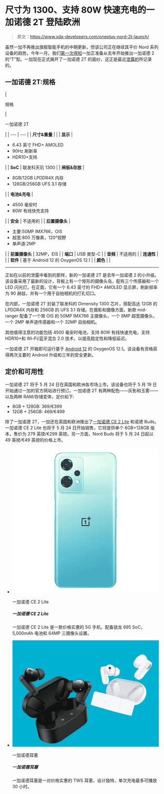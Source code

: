 # 尺寸为 1300、支持 80W 快速充电的一加诺德 2T 登陆欧洲

> 原文：<https://www.xda-developers.com/oneplus-nord-2t-launch/>

虽然一加不再推出旗舰智能手机的中期更新，但该公司正在继续其平价 Nord 系列设备的趋势。今年一月，我们[第一次得知](https://www.xda-developers.com/oneplus-nord-2t-leak/)一加正准备从去年开始推出一加诺德 2 的“T”型。一加现在正式揭开了一加诺德 2T 的面纱，这正是最近[泄露的](https://www.xda-developers.com/oneplus-nord-2t-leak-first-look/)所记录的。

## 一加诺德 2T:规格

| 

规格

 | 

一加诺德 2T

 |
| --- | --- |
| **尺寸&重量** |  |
| **显示** | 

*   6.43 英寸 FHD+ AMOLED
*   90Hz 刷新率
*   HDR10+支持

 |
| **SoC** | 联发科天玑 1300 |
| **闸板&存放** | 

*   8GB/12GB LPDDR4X 内存
*   128GB/256GB UFS 3.1 存储

 |
| **电池&充电** | 

*   4500 毫安时
*   80W 有线快充支持

 |
| **安全** | 不适用的 |
| **后置摄像头** | 

*   主要:50MP IMX766，OIS
*   超宽:800 万像素，120°视野
*   单声道:2MP

 |
| **前置摄像头** | 32MP，EIS |
| **端口** | USB 类型-C |
| **音频** | 不适用的 |
| **连通性** |  |
| **软件** | 基于 Android 12 的 OxygenOS 12.1 |
| **颜色** |  |

* * *

正如在以前的泄露中看到的那样，新的一加诺德 2T 是去年一加诺德 2 的小升级。该设备采用了最新的设计，背板上有一个矩形的摄像头岛，配有三个传感器和一个 LED 闪光灯。在正面，它有一个 6.43 英寸的 FHD+ AMOLED 显示屏，刷新频率为 90 赫兹，并有一个用于自拍相机的打孔切口。

在内部，一加诺德 2T 封装了联发科的 Dimensity 1300 芯片，搭配高达 12GB 的 LPDDR4X 内存和 256GB 的 UFS 3.1 存储。在摄影和摄像方面，新款 mid-ranger 配备了一个带 OIS 的 50MP IMX766 主摄像头，一个 8MP 超宽摄像头，一个 2MP 单声道传感器和一个 32MP 自拍相机。

其他值得注意的功能包括 4500 毫安时电池，支持 80W 有线快速充电，支持 HDR10+和 Wi-Fi/蓝牙混合 2.0 技术，以提高稳定性和降低延迟。

一加诺德 2T 开箱即可运行基于 [Android 12](https://www.xda-developers.com/android-12/) 的 OxygenOS 12.1。该设备有资格获得两次主要的 Android 升级和三年的安全更新。

## 定价和可用性

一加诺德 2T 将于 5 月 24 日在英国和欧洲各市场上市。该设备也将于 5 月 19 日开始通过一加的官方网站进行预订。一加诺德 2T 有两种配色——灰影和玉雾——以及两种 RAM/存储变体，定价如下:

*   8GB + 128GB: 369/€399
*   12GB + 256GB: 469/€499

除了一加诺德 2T，一加还在英国和欧洲推出了[一加诺德 CE 2 Lite](https://www.xda-developers.com/oneplus-nord-buds-ce-2-lite-nord-buds-launch/) 和诺德 Buds。一加诺德 CE 2 Lite 也将于 5 月 24 日开始销售，它将提供单个 6GB+128GB 版本，售价为 279 英镑/€299 英镑。另一方面，Nord Buds 将于 5 月 24 日起以 49 英镑/€49 英镑的价格上市。

*   <picture>![The OnePlus Nord CE 2 Lite is an affordable 5G phone featuring a Snapdragon 695 SoC, a 5,000mAh battery, and a 64MP triple camera setup.](img/d6b63464e13ca899f50d3a7ab7758c1c.png)</picture>

    一加诺德 CE 2 Lite

    ##### 一加诺德 CE 2 Lite

    一加诺德 CE 2 Lite 是一款价格实惠的 5G 手机，配备骁龙 695 SoC，5,000mAh 电池和 64MP 三摄像头设置。

    

*   <picture>![OnePlus' Nord Buds are an affordable pair of TWS earbuds offering a unique design and up to 30 hours of total playback on a single charge.](img/456d16a8368b396a8231859d7c47d3f4.png)</picture>

    一加诺德耳塞

    ##### 一加诺德耳塞

    一加诺德耳塞是一对价格实惠的 TWS 耳塞，设计独特，单次充电最多可播放 30 小时。